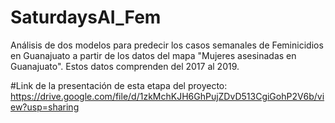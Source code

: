 # SaturdaysAI_Fem
Análisis de dos modelos para predecir los casos semanales de Feminicidios en Guanajuato a partir de los datos del mapa "Mujeres asesinadas en Guanajuato". Estos datos comprenden del 2017 al 2019.


#Link de la presentación de esta etapa del proyecto:
https://drive.google.com/file/d/1zkMchKJH6GhPujZDvD513CgiGohP2V6b/view?usp=sharing
